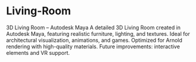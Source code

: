 # Living-Room
3D Living Room – Autodesk Maya A detailed 3D Living Room created in Autodesk Maya, featuring realistic furniture, lighting, and textures. Ideal for architectural visualization, animations, and games. Optimized for Arnold rendering with high-quality materials. Future improvements: interactive elements and VR support.
